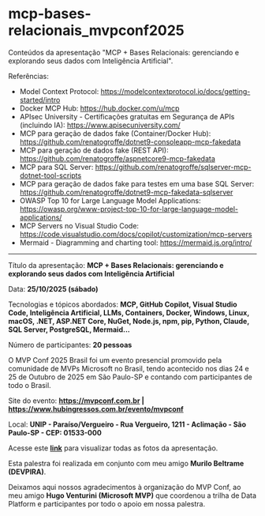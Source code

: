 # mcp-bases-relacionais_mvpconf2025
Conteúdos da apresentação "MCP + Bases Relacionais: gerenciando e explorando seus dados com Inteligência Artificial".

Referências:
- Model Context Protocol: https://modelcontextprotocol.io/docs/getting-started/intro
- Docker MCP Hub: https://hub.docker.com/u/mcp
- APIsec University - Certificações gratuitas em Segurança de APIs (incluindo IA): https://www.apisecuniversity.com/
- MCP para geração de dados fake (Container/Docker Hub): https://github.com/renatogroffe/dotnet9-consoleapp-mcp-fakedata
- MCP para geração de dados fake (REST API): https://github.com/renatogroffe/aspnetcore9-mcp-fakedata
- MCP para SQL Server: https://github.com/renatogroffe/sqlserver-mcp-dotnet-tool-scripts
- MCP para geração de dados fake para testes em uma base SQL Server: https://github.com/renatogroffe/dotnet9-mcp-fakedata-sqlserver
- OWASP Top 10 for Large Language Model Applications: https://owasp.org/www-project-top-10-for-large-language-model-applications/
- MCP Servers no Visual Studio Code: https://code.visualstudio.com/docs/copilot/customization/mcp-servers
- Mermaid - Diagramming and charting tool: https://mermaid.js.org/intro/

---

Título da apresentação: **MCP + Bases Relacionais: gerenciando e explorando seus dados com Inteligência Artificial**

Data: **25/10/2025 (sábado)**

Tecnologias e tópicos abordados: **MCP, GitHub Copilot, Visual Studio Code, Inteligência Artificial, LLMs, Containers, Docker, Windows, Linux, macOS, .NET, ASP.NET Core, NuGet, Node.js, npm, pip, Python, Claude, SQL Server, PostgreSQL, Mermaid...**

Número de participantes: **20 pessoas**

O MVP Conf 2025 Brasil foi um evento presencial promovido pela comunidade de MVPs Microsoft no Brasil, tendo acontecido nos dias 24 e 25 de Outubro de 2025 em São Paulo-SP e contando com participantes de todo o Brasil.

Site do evento: **https://mvpconf.com.br | https://www.hubingressos.com.br/evento/mvpconf**

Local: **UNIP - Paraíso/Vergueiro - Rua Vergueiro, 1211 - Aclimação - São Paulo-SP - CEP: 01533-000**

Acesse este [**link**](/img/) para visualizar todas as fotos da apresentação.

Esta palestra foi realizada em conjunto com meu amigo **Murilo Beltrame (DEVPIRA)**.

Deixamos aqui nossos agradecimentos à organização do MVP Conf,  ao meu amigo **Hugo Venturini (Microsoft MVP)** que coordenou a trilha de Data Platform e participantes por todo o apoio em nossa palestra.
